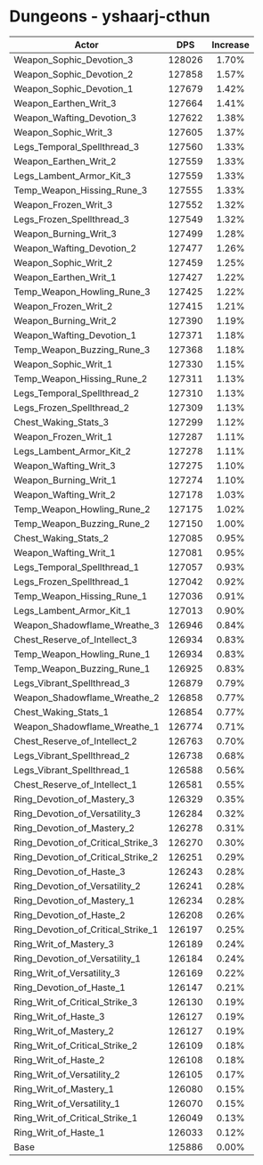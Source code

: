 # Dungeons - yshaarj-cthun
| Actor | DPS | Increase |
|---|:---:|:---:|
|Weapon_Sophic_Devotion_3|128026|1.70%|
|Weapon_Sophic_Devotion_2|127858|1.57%|
|Weapon_Sophic_Devotion_1|127679|1.42%|
|Weapon_Earthen_Writ_3|127664|1.41%|
|Weapon_Wafting_Devotion_3|127622|1.38%|
|Weapon_Sophic_Writ_3|127605|1.37%|
|Legs_Temporal_Spellthread_3|127560|1.33%|
|Weapon_Earthen_Writ_2|127559|1.33%|
|Legs_Lambent_Armor_Kit_3|127559|1.33%|
|Temp_Weapon_Hissing_Rune_3|127555|1.33%|
|Weapon_Frozen_Writ_3|127552|1.32%|
|Legs_Frozen_Spellthread_3|127549|1.32%|
|Weapon_Burning_Writ_3|127499|1.28%|
|Weapon_Wafting_Devotion_2|127477|1.26%|
|Weapon_Sophic_Writ_2|127459|1.25%|
|Weapon_Earthen_Writ_1|127427|1.22%|
|Temp_Weapon_Howling_Rune_3|127425|1.22%|
|Weapon_Frozen_Writ_2|127415|1.21%|
|Weapon_Burning_Writ_2|127390|1.19%|
|Weapon_Wafting_Devotion_1|127371|1.18%|
|Temp_Weapon_Buzzing_Rune_3|127368|1.18%|
|Weapon_Sophic_Writ_1|127330|1.15%|
|Temp_Weapon_Hissing_Rune_2|127311|1.13%|
|Legs_Temporal_Spellthread_2|127310|1.13%|
|Legs_Frozen_Spellthread_2|127309|1.13%|
|Chest_Waking_Stats_3|127299|1.12%|
|Weapon_Frozen_Writ_1|127287|1.11%|
|Legs_Lambent_Armor_Kit_2|127278|1.11%|
|Weapon_Wafting_Writ_3|127275|1.10%|
|Weapon_Burning_Writ_1|127274|1.10%|
|Weapon_Wafting_Writ_2|127178|1.03%|
|Temp_Weapon_Howling_Rune_2|127175|1.02%|
|Temp_Weapon_Buzzing_Rune_2|127150|1.00%|
|Chest_Waking_Stats_2|127085|0.95%|
|Weapon_Wafting_Writ_1|127081|0.95%|
|Legs_Temporal_Spellthread_1|127057|0.93%|
|Legs_Frozen_Spellthread_1|127042|0.92%|
|Temp_Weapon_Hissing_Rune_1|127036|0.91%|
|Legs_Lambent_Armor_Kit_1|127013|0.90%|
|Weapon_Shadowflame_Wreathe_3|126946|0.84%|
|Chest_Reserve_of_Intellect_3|126934|0.83%|
|Temp_Weapon_Howling_Rune_1|126934|0.83%|
|Temp_Weapon_Buzzing_Rune_1|126925|0.83%|
|Legs_Vibrant_Spellthread_3|126879|0.79%|
|Weapon_Shadowflame_Wreathe_2|126858|0.77%|
|Chest_Waking_Stats_1|126854|0.77%|
|Weapon_Shadowflame_Wreathe_1|126774|0.71%|
|Chest_Reserve_of_Intellect_2|126763|0.70%|
|Legs_Vibrant_Spellthread_2|126738|0.68%|
|Legs_Vibrant_Spellthread_1|126588|0.56%|
|Chest_Reserve_of_Intellect_1|126581|0.55%|
|Ring_Devotion_of_Mastery_3|126329|0.35%|
|Ring_Devotion_of_Versatility_3|126284|0.32%|
|Ring_Devotion_of_Mastery_2|126278|0.31%|
|Ring_Devotion_of_Critical_Strike_3|126270|0.30%|
|Ring_Devotion_of_Critical_Strike_2|126251|0.29%|
|Ring_Devotion_of_Haste_3|126243|0.28%|
|Ring_Devotion_of_Versatility_2|126241|0.28%|
|Ring_Devotion_of_Mastery_1|126234|0.28%|
|Ring_Devotion_of_Haste_2|126208|0.26%|
|Ring_Devotion_of_Critical_Strike_1|126197|0.25%|
|Ring_Writ_of_Mastery_3|126189|0.24%|
|Ring_Devotion_of_Versatility_1|126184|0.24%|
|Ring_Writ_of_Versatility_3|126169|0.22%|
|Ring_Devotion_of_Haste_1|126147|0.21%|
|Ring_Writ_of_Critical_Strike_3|126130|0.19%|
|Ring_Writ_of_Haste_3|126127|0.19%|
|Ring_Writ_of_Mastery_2|126127|0.19%|
|Ring_Writ_of_Critical_Strike_2|126109|0.18%|
|Ring_Writ_of_Haste_2|126108|0.18%|
|Ring_Writ_of_Versatility_2|126105|0.17%|
|Ring_Writ_of_Mastery_1|126080|0.15%|
|Ring_Writ_of_Versatility_1|126070|0.15%|
|Ring_Writ_of_Critical_Strike_1|126049|0.13%|
|Ring_Writ_of_Haste_1|126033|0.12%|
|Base|125886|0.00%|
